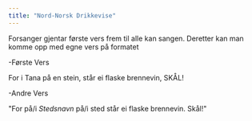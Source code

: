 ```yaml
---
title: "Nord-Norsk Drikkevise"
---
```


Forsanger gjentar første vers frem til alle kan sangen. Deretter kan man komme opp med egne vers på formatet 


-Første Vers

For i Tana på en stein, står ei flaske brennevin, 
SKÅL!

-Andre Vers 

"For på/i *Stedsnavn* på/i sted står ei flaske brennevin.
Skål!"